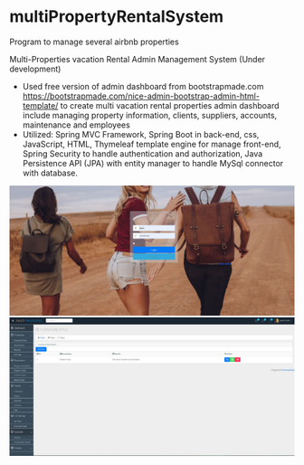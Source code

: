 # multiPropertyRentalSystem
Program to manage several airbnb properties

Multi-Properties vacation Rental Admin Management System (Under development)

-	Used free version of admin dashboard from bootstrapmade.com  https://bootstrapmade.com/nice-admin-bootstrap-admin-html-template/  to create multi vacation rental properties admin dashboard include managing property information, clients, suppliers, accounts, maintenance and employees	
-	Utilized: Spring MVC Framework, Spring Boot in back-end, css, JavaScript, HTML, Thymeleaf template engine for manage front-end, Spring Security to handle authentication and authorization, Java Persistence API (JPA) with entity manager to handle MySql connector with database. 


<p align="center">
  <img src="https://github.com/Hossammetwalli/multiPropertyRentalSystem/blob/master/MultiPropertyRentalManagementSystem/screenshoot1.JPG" title="hover text"  >
   <img src="https://github.com/Hossammetwalli/multiPropertyRentalSystem/blob/master/MultiPropertyRentalManagementSystem/screenshoot2.JPG" title="hover text2" >
  
   
   
 
</p>
